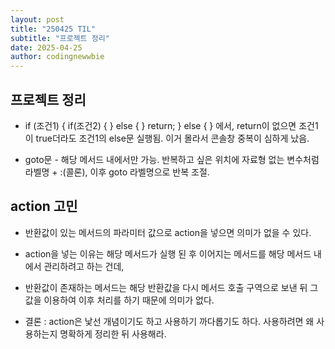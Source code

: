 ```yaml
---
layout: post
title: "250425 TIL"
subtitle: "프로젝트 정리"
date: 2025-04-25
author: codingnewwbie
---
```


## 프로젝트 정리
- if (조건1) { if(조건2) { } else { } return; } else { } 에서, return이 없으면 조건1이 true더라도 조건1의 else문 실행됨. 이거 몰라서 콘솔창 중복이 심하게 났음.

- goto문 - 해당 메서드 내에서만 가능. 반복하고 싶은 위치에 자료형 없는 변수처럼 라벨명 + :(콜론), 이후 goto 라벨명으로 반복 조절.

## action 고민

- 반환값이 있는 메서드의 파라미터 값으로 action을 넣으면 의미가 없을 수 있다.
  
- action을 넣는 이유는 해당 메서드가 실행 된 후 이어지는 메서드를 해당 메서드 내에서 관리하려고 하는 건데,
  
- 반환값이 존재하는 메서드는 해당 반환값을 다시 메서드 호출 구역으로 보낸 뒤 그 값을 이용하여 이후 처리를 하기 때문에 의미가 없다.

- 결론 : action은 낯선 개념이기도 하고 사용하기 까다롭기도 하다. 사용하려면 왜 사용하는지 명확하게 정리한 뒤 사용해라.
